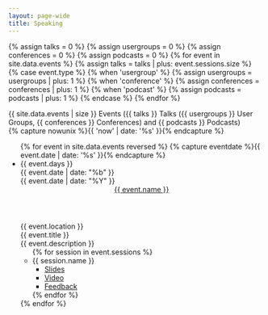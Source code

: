 ```yaml
---
layout: page-wide
title: Speaking
---
```


{% assign talks = 0 %}
{% assign usergroups = 0 %}
{% assign conferences = 0 %}
{% assign podcasts = 0 %}
{% for event in site.data.events %}
	{% assign talks = talks | plus: event.sessions.size %}
	{% case event.type %}
	{% when 'usergroup' %}
		{% assign usergroups = usergroups | plus: 1 %}
	{% when 'conference' %}
		{% assign conferences = conferences | plus: 1 %}
	{% when 'podcast' %}
		{% assign podcasts = podcasts | plus: 1 %}
	{% endcase %}
{% endfor %}

<div>{{ site.data.events | size }} Events ({{ talks }} Talks ({{ usergroups }} User Groups, {{ conferences }} Conferences) and {{ podcasts }} Podcasts)</div>
{% capture nowunix %}{{ 'now' | date: '%s' }}{% endcapture %}
<ul class="Events">
{% for event in site.data.events reversed %}
	{% capture eventdate %}{{ event.date | date: '%s' }}{% endcapture %}
  <li class="Event {% if nowunix < eventdate %}Event--upcoming{% endif %}" data-date="{{ event.date }}" data-employer="{{event.employer}}">
		<div class="Event-date Date">
			<div class="Date-day">{{ event.days }}</div>
			<div class="Date-summary">
				<div class="Date-month">{{ event.date | date: "%b" }}</div>
				<div class="Date-year">{{ event.date | date: "%Y" }}</div>
			</div>
		</div>
		<header class="Event-name">
			<a href="{{ event.url }}" target="_blank">{{ event.name }}</a>
		</header>
		<div class="Event-location">{{ event.location }}</div>
		<div class="Event-title">{{ event.title }}</div>
		<div class="Event-description">{{ event.description }}</div>
		<ul class="Sessions">
		{% for session in event.sessions %}
			<li class="Session">
				<div class="Session-name">{{ session.name }}</div>
				<ul class="Session-links">
					<li class="Session-link {% if session.slides == empty %}Session-link--unavailable{% endif %}"><a href="{{ session.slides }}" target="_blank">Slides</a></li>
					<li class="Session-link {% if session.video == empty %}Session-link--unavailable{% endif %}"><a href="{{ session.video }}" target="_blank">Video</a></li>
					<li class="Session-link {% if session.feedback == empty %}Session-link--unavailable{% endif %}"><a href="{{ session.feedback }}" target="_blank">Feedback</a></li>
				</ul>
			</li>
		{% endfor %}
		</ul>
	</li>
{% endfor %}
</ul>

<!--
* [Prototyping and Unit Testing](/talks/prototyping-unit-testing/builder)
* [Six Things Every jQuery Developer Should Know](/talks/six-things)
* [Introduction to Backbone.js](/talks/intro-to-backbonejs)
* [What is HTML5 and CSS3?](/talks/html5-and-css3)
* [Good JavaScript Habits](/talks/good-js-practices)
* [Fixing Common JavaScript Bugs](/talks/fixing-common-javascript-bugs)
* [Exterminating Common jQuery Bugs](/talks/find-jquery-bugs)
* [Angry Birds of JavaScript](/talks/angry-birds-javascript)
* [Extending Your jQuery App with AmplifyJS](/talks/amplifyjs)
* [Grunt-ify Your Front-End Development](/talks/gruntify-fed)
* [How to Pick Good JavaScript Libraries](/talks/good-js-libs)
-->
